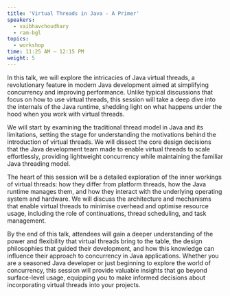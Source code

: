 ```yaml
---
title: 'Virtual Threads in Java - A Primer'
speakers:
  - vaibhavchoudhary
  - ram-bgl
topics:
  - workshop
time: 11:25 AM – 12:15 PM
weight: 5
---
```


In this talk, we will explore the intricacies of Java virtual threads, a revolutionary feature in modern Java development aimed at simplifying concurrency and improving performance. Unlike typical discussions that focus on how to use virtual threads, this session will take a deep dive into the internals of the Java runtime, shedding light on what happens under the hood when you work with virtual threads.

We will start by examining the traditional thread model in Java and its limitations, setting the stage for understanding the motivations behind the introduction of virtual threads. We will dissect the core design decisions that the Java development team made to enable virtual threads to scale effortlessly, providing lightweight concurrency while maintaining the familiar Java threading model.

The heart of this session will be a detailed exploration of the inner workings of virtual threads: how they differ from platform threads, how the Java runtime manages them, and how they interact with the underlying operating system and hardware. We will discuss the architecture and mechanisms that enable virtual threads to minimise overhead and optimise resource usage, including the role of continuations, thread scheduling, and task management.

By the end of this talk, attendees will gain a deeper understanding of the power and flexibility that virtual threads bring to the table, the design philosophies that guided their development, and how this knowledge can influence their approach to concurrency in Java applications. Whether you are a seasoned Java developer or just beginning to explore the world of concurrency, this session will provide valuable insights that go beyond surface-level usage, equipping you to make informed decisions about incorporating virtual threads into your projects.